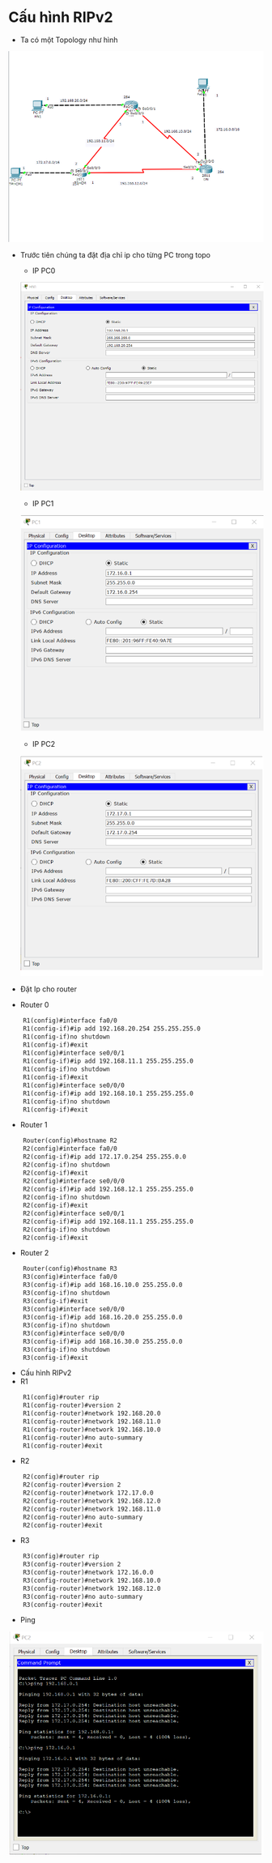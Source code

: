 # Cấu hình RIPv2
- Ta có một Topology như hình 

![Topology](../images/RIPv2/Screenshot_3.png)
 - Trước tiên chúng ta đặt địa chỉ ip cho từng PC trong topo 
    - IP PC0

    ![ipPC0](../images/RIPv2/Screenshot_1.png)

    - IP PC1

    ![ipPC1](../images/RIPv2/Screenshot_2.png)

    - IP PC2 

    ![ipPC2](../images/RIPv2/Screenshot_4.png)

- Đặt Ip cho router
- Router 0 

``` Router(config)#hostname R1
    R1(config)#interface fa0/0
    R1(config-if)#ip add 192.168.20.254 255.255.255.0
    R1(config-if)no shutdown
    R1(config-if)#exit
    R1(config)#interface se0/0/1
    R1(config-if)#ip add 192.168.11.1 255.255.255.0
    R1(config-if)no shutdown
    R1(config-if)#exit
    R1(config)#interface se0/0/0
    R1(config-if)#ip add 192.168.10.1 255.255.255.0
    R1(config-if)no shutdown
    R1(config-if)#exit 
``` 

- Router 1
```
    Router(config)#hostname R2
    R2(config)#interface fa0/0
    R2(config-if)#ip add 172.17.0.254 255.255.0.0
    R2(config-if)no shutdown
    R2(config-if)#exit 
    R2(config)#interface se0/0/0
    R2(config-if)#ip add 192.168.12.1 255.255.255.0
    R2(config-if)no shutdown
    R2(config-if)#exit 
    R2(config)#interface se0/0/1
    R2(config-if)#ip add 192.168.11.1 255.255.255.0
    R2(config-if)no shutdown
    R2(config-if)#exit 
```
- Router 2
```
    Router(config)#hostname R3
    R3(config)#interface fa0/0
    R3(config-if)#ip add 168.16.10.0 255.255.0.0
    R3(config-if)no shutdown
    R3(config-if)#exit 
    R3(config)#interface se0/0/0
    R3(config-if)#ip add 168.16.20.0 255.255.0.0
    R3(config-if)no shutdown
    R3(config)#interface se0/0/0
    R3(config-if)#ip add 168.16.30.0 255.255.0.0
    R3(config-if)no shutdown
    R3(config-if)#exit     

``` 
- Cấu hình RIPv2
- R1
```
    R1(config)#router rip 
    R1(config-router)#version 2
    R1(config-router)#network 192.168.20.0
    R1(config-router)#network 192.168.11.0
    R1(config-router)#network 192.168.10.0
    R1(config-router)#no auto-summary
    R1(config-router)#exit 

```
- R2
```
    R2(config)#router rip
    R2(config-router)#version 2 
    R2(config-router)#network 172.17.0.0
    R2(config-router)#network 192.168.12.0
    R2(config-router)#network 192.168.11.0
    R2(config-router)#no auto-summary 
    R2(config-router)#exit
```
- R3
```
    R3(config)#router rip
    R3(config-router)#version 2 
    R3(config-router)#network 172.16.0.0
    R3(config-router)#network 192.168.10.0
    R3(config-router)#network 192.168.12.0
    R3(config-router)#no auto-summary
    R3(config-router)#exit
```
- Ping 

![Ping](../images/RIPv2/Screenshot_5.png)






